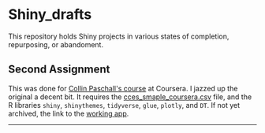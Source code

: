 # Shiny_drafts
This repository holds Shiny projects in various states of completion, repurposing, or abandoment. 

## Second Assignment
This was done for [Collin Paschall's course](https://www.coursera.org/learn/data-viz-shiny-dashboards/home/welcome) at Coursera. I jazzed up the original a decent bit. It requires the [cces_smaple_coursera.csv](https://github.com/Thom-J-H/Shiny_drafts/blob/main/cces_sample_coursera.csv) file, and the R libraries <code>shiny</code>, <code>shinythemes</code>, <code>tidyverse</code>, <code>glue</code>, <code>plotly</code>, and <code>DT</code>.  If not yet archived, the link to the [working app](https://thomasjhaslam.shinyapps.io/Second_Shiny/).
<hr />


